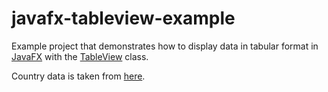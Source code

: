 javafx-tableview-example
========================

Example project that demonstrates how to display data in tabular format in
[JavaFX](https://openjfx.io/) with the [TableView](https://openjfx.io/javadoc/17/javafx.controls/javafx/scene/control/TableView.html) class.

Country data is taken from [here](https://restcountries.com/v2/all?fields=alpha2Code,name,capital,population,timezones).
